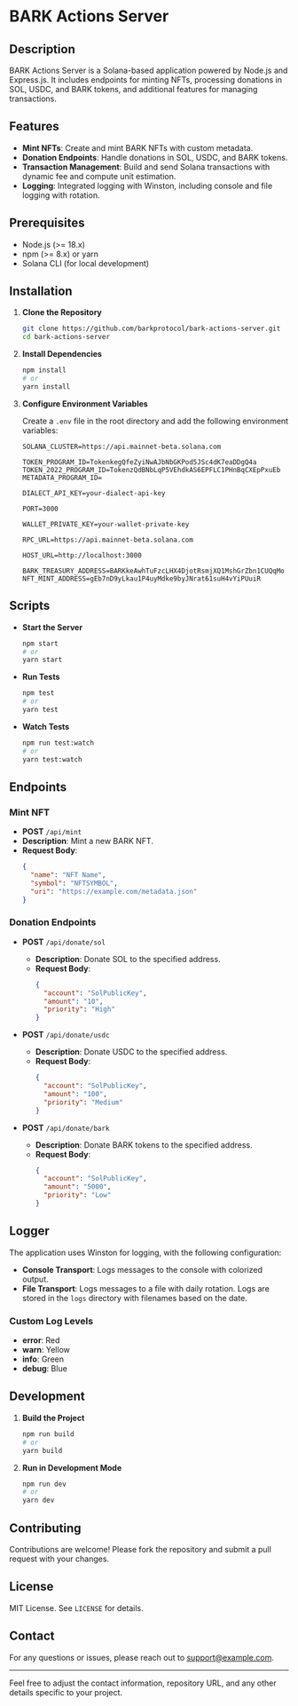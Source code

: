 # BARK Actions Server

## Description

BARK Actions Server is a Solana-based application powered by Node.js and Express.js. It includes endpoints for minting NFTs, processing donations in SOL, USDC, and BARK tokens, and additional features for managing transactions.

## Features

- **Mint NFTs**: Create and mint BARK NFTs with custom metadata.
- **Donation Endpoints**: Handle donations in SOL, USDC, and BARK tokens.
- **Transaction Management**: Build and send Solana transactions with dynamic fee and compute unit estimation.
- **Logging**: Integrated logging with Winston, including console and file logging with rotation.

## Prerequisites

- Node.js (>= 18.x)
- npm (>= 8.x) or yarn
- Solana CLI (for local development)

## Installation

1. **Clone the Repository**

   ```bash
   git clone https://github.com/barkprotocol/bark-actions-server.git
   cd bark-actions-server
   ```

2. **Install Dependencies**

   ```bash
   npm install
   # or
   yarn install
   ```

3. **Configure Environment Variables**

   Create a `.env` file in the root directory and add the following environment variables:

   ```env
   SOLANA_CLUSTER=https://api.mainnet-beta.solana.com

   TOKEN_PROGRAM_ID=TokenkegQfeZyiNwAJbNbGKPod5JSc4dK7eaDDgQ4a
   TOKEN_2022_PROGRAM_ID=TokenzQdBNbLqP5VEhdkAS6EPFLC1PHnBqCXEpPxuEb
   METADATA_PROGRAM_ID=

   DIALECT_API_KEY=your-dialect-api-key

   PORT=3000

   WALLET_PRIVATE_KEY=your-wallet-private-key

   RPC_URL=https://api.mainnet-beta.solana.com

   HOST_URL=http://localhost:3000

   BARK_TREASURY_ADDRESS=BARKkeAwhTuFzcLHX4DjotRsmjXQ1MshGrZbn1CUQqMo
   NFT_MINT_ADDRESS=gEb7nD9yLkau1P4uyMdke9byJNrat61suH4vYiPUuiR
   ```

## Scripts

- **Start the Server**

  ```bash
  npm start
  # or
  yarn start
  ```

- **Run Tests**

  ```bash
  npm test
  # or
  yarn test
  ```

- **Watch Tests**

  ```bash
  npm run test:watch
  # or
  yarn test:watch
  ```

## Endpoints

### Mint NFT

- **POST** `/api/mint`
- **Description**: Mint a new BARK NFT.
- **Request Body**:
  ```json
  {
    "name": "NFT Name",
    "symbol": "NFTSYMBOL",
    "uri": "https://example.com/metadata.json"
  }
  ```

### Donation Endpoints

- **POST** `/api/donate/sol`
  - **Description**: Donate SOL to the specified address.
  - **Request Body**:
    ```json
    {
      "account": "SolPublicKey",
      "amount": "10",
      "priority": "High"
    }
    ```

- **POST** `/api/donate/usdc`
  - **Description**: Donate USDC to the specified address.
  - **Request Body**:
    ```json
    {
      "account": "SolPublicKey",
      "amount": "100",
      "priority": "Medium"
    }
    ```

- **POST** `/api/donate/bark`
  - **Description**: Donate BARK tokens to the specified address.
  - **Request Body**:
    ```json
    {
      "account": "SolPublicKey",
      "amount": "5000",
      "priority": "Low"
    }
    ```

## Logger

The application uses Winston for logging, with the following configuration:

- **Console Transport**: Logs messages to the console with colorized output.
- **File Transport**: Logs messages to a file with daily rotation. Logs are stored in the `logs` directory with filenames based on the date.

### Custom Log Levels

- **error**: Red
- **warn**: Yellow
- **info**: Green
- **debug**: Blue

## Development

1. **Build the Project**

   ```bash
   npm run build
   # or
   yarn build
   ```

2. **Run in Development Mode**

   ```bash
   npm run dev
   # or
   yarn dev
   ```

## Contributing

Contributions are welcome! Please fork the repository and submit a pull request with your changes.

## License

MIT License. See `LICENSE` for details.

## Contact

For any questions or issues, please reach out to [support@example.com](mailto:support@example.com).

---

Feel free to adjust the contact information, repository URL, and any other details specific to your project.